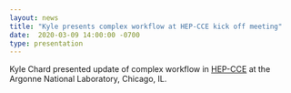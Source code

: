 ```yaml
---
layout: news
title: "Kyle presents complex workflow at HEP-CCE kick off meeting"
date:  2020-03-09 14:00:00 -0700
type: presentation
---
```

Kyle Chard presented update of complex workflow in [HEP-CCE](https://indico.fnal.gov/event/23262/) at the Argonne National Laboratory, Chicago, IL. 
